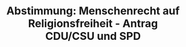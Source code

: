 ---
abstimmung:
  abstimmung: 1
  bundestagssitzung: 59
  datum: 19. Oktober 2018
  legislaturperiode: 19
categories:
- Recht
data:
- title: Abstimmungsergebnis 20181019_1-data.pdf
  url: /res/2021-btw/abstimmungsergebnisse/20181019_1-data.pdf
- title: Abstimmungsergebnis 20181019_1_xls-data.xls
  url: /res/2021-btw/abstimmungsergebnisse/20181019_1_xls-data.xls
- title: Abstimmungsergebnis 20181019_1_xls-datacsv
  url: /res/2021-btw/abstimmungsergebnisse/csv/20181019_1_xls-datacsv
documents:
- local: /res/2021-btw/drucksachen/05041.pdf
  title: Drucksache 19/05041
  url: https://dip21.bundestag.de/dip21/btd/19/050/1905041.pdf
ergebnis:
  AfD:
    enthaltung: 0
    gesamt: 92
    ja: 0
    nein: 80
    nichtabgegeben: 12
    ungueltig: 0
  Bündnis 90/Die Grünen:
    enthaltung: 58
    gesamt: 67
    ja: 0
    nein: 0
    nichtabgegeben: 9
    ungueltig: 0
  Die Linke:
    enthaltung: 59
    gesamt: 69
    ja: 0
    nein: 0
    nichtabgegeben: 10
    ungueltig: 0
  FDP:
    enthaltung: 70
    gesamt: 80
    ja: 0
    nein: 0
    nichtabgegeben: 10
    ungueltig: 0
  cdu/csu:
    enthaltung: 0
    gesamt: 246
    ja: 209
    nein: 1
    nichtabgegeben: 36
    ungueltig: 0
  file: 20181019_1_xls-data.xls
  fraktionslos:
    enthaltung: 0
    gesamt: 2
    ja: 0
    nein: 0
    nichtabgegeben: 2
    ungueltig: 0
  spd:
    enthaltung: 0
    gesamt: 153
    ja: 122
    nein: 0
    nichtabgegeben: 31
    ungueltig: 0
layout: abstimmung
links:
- title: Link zu bundestag.de
  url: https://www.bundestag.de/parlament/plenum/abstimmung/abstimmung?id=542
- title: abgeordnetenwatch.de
  url: https://www.abgeordnetenwatch.de/bundestag/19/abstimmungen/staerkung-des-menschenrechts-auf-religionsfreiheit
preview: 'Deutscher Bundestag


  59. Sitzung des Deutschen Bundestages

  am Freitag, 19. Oktober 2018


  Endgültiges Ergebnis der Namentlichen Abstimmung Nr. 1


  Antrag der Fraktionen der CDU/CSU und SPD

  Menschenrecht auf Religionsfreiheit weltweit stärken

  Drs. 19/5041'
tags:
- Religion
- Menschenrecht
- Integration
- Minderheiten
- Recht
title: 'Abstimmung: Menschenrecht auf Religionsfreiheit - Antrag CDU/CSU und SPD'
---